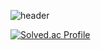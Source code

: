 ![header](https://capsule-render.vercel.app/api?type=waving&color=00ACEE&height=300&section=header&text=DonghaeKim&fontSize=70&fontColor=FFFFFF&animation=fadeIn&fontAlignY=38&descAlignY=55&descAlign=80)


[![Solved.ac Profile](http://mazassumnida.wtf/api/v2/generate_badge?boj=EastSea)](https://solved.ac/EastSea)
